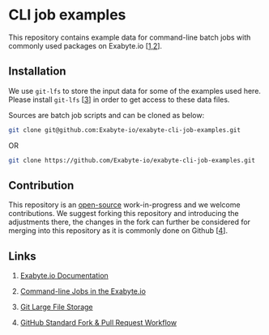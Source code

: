 # CLI job examples

This repository contains example data for command-line batch jobs with commonly used packages on Exabyte.io [[1,2](#links)].

## Installation

We use `git-lfs` to store the input data for some of the examples used here. Please install `git-lfs` [[3](#links)] in order to get access to these data files.

Sources are batch job scripts and can be cloned as below:

```bash
git clone git@github.com:Exabyte-io/exabyte-cli-job-examples.git
```

OR

```bash
git clone https://github.com/Exabyte-io/exabyte-cli-job-examples.git
```


## Contribution

This repository is an [open-source](LICENSE.md) work-in-progress and we welcome contributions. We suggest forking this repository and introducing the adjustments there, the changes in the fork can further be considered for merging into this repository as it is commonly done on Github [[4](#links)].


## Links

1. [Exabyte.io Documentation](https://docs.exabyte.io)

2. [Command-line Jobs in the Exabyte.io](https://docs.exabyte.io/jobs-cli/overview/)

3. [Git Large File Storage](https://git-lfs.github.com/)

4. [GitHub Standard Fork & Pull Request Workflow](https://gist.github.com/Chaser324/ce0505fbed06b947d962)
